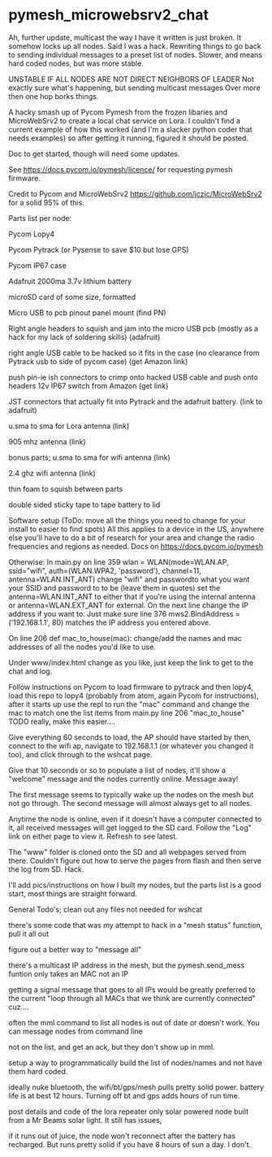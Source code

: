 # pymesh_microwebsrv2_chat

Ah, further update, multicast the way I have it written is just broken. It somehow locks up all nodes. Said I was a hack.
Rewriting things to go back to sending individual messages to a preset list of nodes. Slower, and means hard coded nodes, but was more stable.

UNSTABLE IF ALL NODES ARE NOT DIRECT NEIGHBORS OF LEADER
Not exactly sure what's happening, but sending multicast messages 
Over more then one hop borks things.


A hacky smash up of Pycom Pymesh from the frozen libaries and MicroWebSrv2 to create a local chat service on Lora.
I couldn't find a current example of how this worked (and I'm a slacker python coder that needs examples) so after getting it running,
figured it should be posted.

Doc to get started, though will need some updates.

See https://docs.pycom.io/pymesh/licence/ for requesting pymesh firmware.

Credit to Pycom and MicroWebSrv2 https://github.com/jczic/MicroWebSrv2 for a solid 95% of this.

Parts list per node:

Pycom Lopy4

Pycom Pytrack (or Pysense to save $10 but lose GPS)

Pycom IP67 case

Adafruit 2000ma 3.7v lithium battery

microSD card of some size, formatted

Micro USB to pcb pinout panel mount (find PN)

Right angle headers to squish and jam into the micro USB pcb (mostly as a hack for my lack of soldering skills) (adafruit)

right angle USB cable to be hacked so it fits in the case (no clearance from Pytrack usb to side of pycom case) (get Amazon link)

push pin-ie ish connectors to crimp onto hacked USB cable and push onto headers
12v IP67 switch from Amazon (get link)

JST connectors that actually fit into Pytrack and the adafruit battery. (link to adafruit)

u.sma to sma for Lora antenna (link)

905 mhz antenna (link)


bonus parts;
u.sma to sma for wifi antenna (link)

2.4 ghz wifi antenna (link)

thin foam to squish between parts

double sided sticky tape to tape battery to lid


Software setup (ToDo: move all the things you need to change for your install to easier to find spots)
All this applies to a device in the US, anywhere else you'll have to do a bit of research for your area and change
the radio frequencies and regions as needed. Docs on https://docs.pycom.io/pymesh

Otherwise:
In main.py
on line 359
wlan = WLAN(mode=WLAN.AP, ssid="wifi", auth=(WLAN.WPA2, 'password'), channel=11, antenna=WLAN.INT_ANT)
change "wifi" and passwordto what you want your SSID and password to to be (leave them in quotes)
set the antenna=WLAN.INT_ANT to either that if you're using the internal antenna or antenna=WLAN.EXT_ANT for external.
On the next line change the IP address if you want to.
Just make sure line 376 mws2.BindAddress = ('192.168.1.1', 80) matches the IP address you entered above.

On line 206 def mac_to_house(mac): change/add the names and mac addresses of all the nodes you'd like to use.

Under www/index.html change as you like, just keep the link to get to the chat and log.

Follow instructions on Pycom to load firmware to pytrack and then lopy4, load this repo to lopy4 (probably from atom, again Pycom
for instructions), after it starts up use the repl to run the "mac" command and change the mac to match one the list items from main.py
line 206 "mac_to_house" TODO really, make this easier....

Give everything 60 seconds to load, the AP should have started by then, connect to the wifi ap, navigate to 192.168.1.1 (or whatever
you changed it too), and click through to the wshcat page.

Give that 10 seconds or so to populate a list of nodes, it'll show a
"welcome" message and the nodes currently online. Message away!

The first message seems to typically wake up the nodes on the mesh but not go through. The second message will almost always get to
all nodes.

Anytime the node is online, even if it doesn't have a computer connected to it, all received messages will get logged to the SD card.
Follow the "Log" link on either page to view it. Refresh to see latest.

The "www" folder is cloned onto the SD and all webpages served from there. Couldn't figure out how to serve the pages from flash and
then serve the log from SD. Hack.

I'll add pics/instructions on how I built my nodes, but the parts list is a good start, most things are straight forward.

General Todo's;
clean out any files not needed for wshcat

there's some code that was my attempt to hack in a "mesh status" function, pull it all out

figure out a better way to "message all"

  there's a multicast IP address in the mesh, but the pymesh.send_mess funtion only takes an MAC not an IP

  getting a signal message that goes to all IPs would be greatly preferred to the current "loop through all MACs that we think are currently connected" cuz....

often the mml command to list all nodes is out of date or doesn't work. You can message nodes from command line

not on the list, and get an ack, but they don't show up in mml.

setup a way to programmatically build the list of nodes/names and not have them hard coded.

ideally nuke bluetooth, the wifi/bt/gps/mesh pulls pretty solid power. battery life is at best 12 hours. Turning off bt and gps adds hours of run time.

post details and code of the lora repeater only solar powered node built from a Mr Beams solar light. It still has issues,

if it runs out of juice, the node won't reconnect after the battery has recharged. But runs pretty solid if you have 8 hours of
sun a day. I don't.
